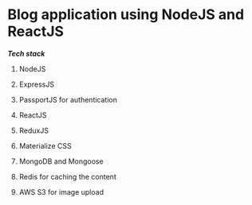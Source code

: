 # Blog application using NodeJS and ReactJS

_**Tech stack**_

1. NodeJS
1. ExpressJS
1. PassportJS for authentication

1. ReactJS
1. ReduxJS
1. Materialize CSS

1. MongoDB and Mongoose
1. Redis for caching the content
1. AWS S3 for image upload
